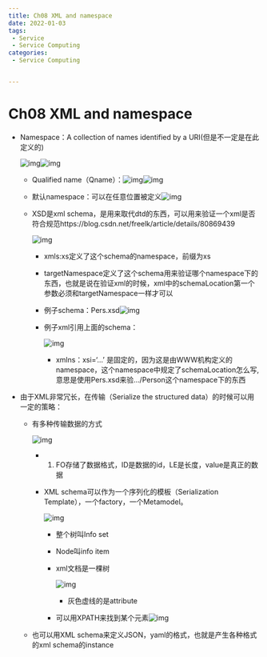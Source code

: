 ```yaml
---
title: Ch08 XML and namespace
date: 2022-01-03
tags:
 - Service
 - Service Computing
categories:
 - Service Computing


---
```


# Ch08 XML and namespace

- Namespace：A collection of  names identified by a URI(但是不一定是在此定义的)

  ![img](https://markdown-1301334775.cos.eu-frankfurt.myqcloud.com/markdown/e49879b7-0912-4ec9-9215-79d7e1db8297-14899999.jpg)![img](https://markdown-1301334775.cos.eu-frankfurt.myqcloud.com/markdown/c66852df-95f2-4fcc-a442-d68d9697d561-14899999.jpg)

  

  - Qualified name（Qname）：![img](https://api2.mubu.com/v3/document_image/b74ad878-e525-4b0e-9344-c0ac4c1c61d9-14899999.jpg)![img](https://api2.mubu.com/v3/document_image/fd17022a-2223-49b2-8a55-a7e6df52b9de-14899999.jpg)

  - 默认namespace：可以在任意位置被定义![img](https://api2.mubu.com/v3/document_image/419f365e-d481-4e0b-8340-09ca86842439-14899999.jpg)

  - XSD是xml schema，是用来取代dtd的东西，可以用来验证一个xml是否符合规范https://blog.csdn.net/freelk/article/details/80869439

    ![img](https://markdown-1301334775.cos.eu-frankfurt.myqcloud.com/markdown/fa762c4d-209e-4b42-911a-136ef9cc8698-14899999.jpg)

    - xmls:xs定义了这个schema的namespace，前缀为xs

    - targetNamespace定义了这个schema用来验证哪个namespace下的东西，也就是说在验证xml的时候，xml中的schemaLocation第一个参数必须和targetNamespace一样才可以

    - 例子schema：Pers.xsd![img](https://api2.mubu.com/v3/document_image/87da733b-4462-49ca-980a-8e464e7fc8b6-14899999.jpg)

    - 例子xml引用上面的schema：

      ![img](https://markdown-1301334775.cos.eu-frankfurt.myqcloud.com/markdown/27cbb406-4081-4b56-ad42-377719dbe7ce-14899999.jpg)

      - xmlns：xsi=‘...’ 是固定的，因为这是由WWW机构定义的namespace，这个namespace中规定了schemaLocation怎么写, 意思是使用Pers.xsd来验.../Person这个namespace下的东西

- 由于XML非常冗长，在传输（Serialize the structured data）的时候可以用一定的策略：

  - 有多种传输数据的方式

    ![img](https://markdown-1301334775.cos.eu-frankfurt.myqcloud.com/markdown/a7b1424a-9004-4b15-b2b9-cce0524e91f2-14899999.jpg)

    - 1. FO存储了数据格式，ID是数据的id，LE是长度，value是真正的数据

    - XML schema可以作为一个序列化的模板（Serialization Template），一个factory，一个Metamodel。

      ![img](https://markdown-1301334775.cos.eu-frankfurt.myqcloud.com/markdown/9fa561f1-fc79-438f-80f0-b9b3e6e5a1d6-14899999.jpg)

      - 整个树叫Info set

      - Node叫info item

      - xml文档是一棵树

        ![img](https://markdown-1301334775.cos.eu-frankfurt.myqcloud.com/markdown/a0630ceb-ca16-4a58-b020-19ef018889cb-14899999.jpg)

        - 灰色虚线的是attribute

      - 可以用XPATH来找到某个元素![img](https://api2.mubu.com/v3/document_image/1328ac5b-5b43-4772-bf0c-e716527b2a51-14899999.jpg)

  - 也可以用XML schema来定义JSON，yaml的格式，也就是产生各种格式的xml schema的instance
